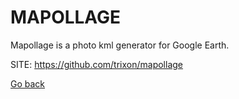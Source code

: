 # MAPOLLAGE

 Mapollage is a photo kml generator for Google Earth. 
 
 SITE: https://github.com/trixon/mapollage

 [Go back](https://portable-linux-apps.github.io/apps.html)
